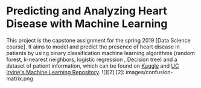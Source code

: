 # Predicting and Analyzing Heart Disease with Machine Learning

This project is the capstone assignment for the spring 2019 [Data Science course]. It aims to model and predict the presence of heart disease in patients by using binary classification machine learning algorithms (random forest, k-nearest neighbors, logistic regression , Decision tree) and a dataset of patient information, which can be found on [Kaggle](https://www.kaggle.com/ronitf/heart-disease-uci) and [UC Irvine's Machine Learning Repository](https://archive.ics.uci.edu/ml/datasets/Heart+Disease).
![][2]
[2]: images/confusion-matrix.png
